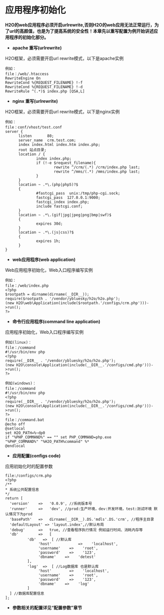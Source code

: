 # 应用程序初始化

**H2O的web应用程序必须开启urlrewrite,否则H2O的web应用无法正常运行，为了url的高颜值，也是为了提高系统的安全性！本章先以重写配置为例开始讲述应用程序的初始化部分。**

* **apache 重写\(urlrewrite\)**

H2O框架，必须需要开启url rewrite模式，以下是apache实例

```
例如：
file：/web/.htaccess
RewriteEngine On
RewriteCond %{REQUEST_FILENAME} !-f
RewriteCond %{REQUEST_FILENAME} !-d
RewriteRule ^(.*)$ index.php [QSA,L]
```

* **nginx 重写\(urlrewrite\)**

H2O框架，必须需要开启url rewrite模式，以下是nginx实例

```
例如：
file：conf/vhost/test.conf
server {
      listen       80;
      server_name  crm.test.com;
      index index.html index.htm index.php;
      root 站点目录;
      location / {
              index index.php;
              if (!-e $request_filename){
                      rewrite ^/crm/(.*) /crm/index.php last;
                      rewrite ^/mms/(.*) /mms/index.php last;
              }
      }
      location ~ .*\.(php|php5)?$
      {
              #fastcgi_pass  unix:/tmp/php-cgi.sock;
              fastcgi_pass  127.0.0.1:9000;
              fastcgi_index index.php;
              include fastcgi.conf;
      }
      location ~ .*\.(gif|jpg|jpeg|png|bmp|swf)$
      {
              expires 30d;
      }
      location ~ .*\.(js|css)?$
      {
              expires 1h;
      }
}
```

* **web应用程序\(web application\)**

Web应用程序初始化，Web入口程序编写实例

```
例如：
file：/web/index.php
<?php
$rootpath = dirname(dirname(__DIR__));
require($rootpath . '/vendor/ybluesky/h2o/h2o.php');
(new H2O\web\Application(include($rootpath.'/configs/crm.php')))->run();
?>
```

* **命令行应用程序\(command line application\)**

应用程序初始化，Web入口程序编写实例

```
例如(linux)：
file：/command
#!/usr/bin/env php
<?php
require(__DIR__ . '/vendor/ybluesky/h2o/h2o.php');
(new H2O\console\Application(include(__DIR__.'/configs/cmd.php')))->run();
?>
```

```
例如(windows)：
file：/command
#!/usr/bin/env php
<?php
require(__DIR__ . '/vendor/ybluesky/h2o/h2o.php');
(new H2O\console\Application(include(__DIR__.'/configs/cmd.php')))->run();
?>
file：/command.bat
@echo off
@setlocal
set H2O_PATH=%~dp0
if "%PHP_COMMAND%" == "" set PHP_COMMAND=php.exe
"%PHP_COMMAND%" "%H2O_PATH%command" %*
@endlocal
```

* **应用配置\(configs code\)**

应用初始化时的配置参数

```
file:/configs/crm.php
<?php
/**
* 系统公共配置信息
*/
return [
  'version'    =>   '0.0.9', //系统版本号
  'runner'     =>   'dev', //prod:生产环境，dev:开发环境，test:测试环境 默认情况下为prod
  'basePath'   =>   dirname(__DIR__).DS.'mdls'.DS.'crm', //程序主目录
  'defaultLayout' => 'layout.index',//默认布局
  'debug'      =>   true, //查看程序执行情况 例如运行时间、消耗内存等
  'db'         =>   [
          'db'   =>  [ //默认库
               'host'            =>    'localhost',
               'username'    =>    'root',
               'password'    =>    '123',
               'dbname'    =>    'detest'
          ],
          'log'  =>  [ //Log数据库 也是默认库
               'host'        =>    'localhost',
               'username'    =>    'root',
               'password'    =>    '123',
               'dbname'    =>    'log'
          ]
  ] //数据库配置信息
];
```

* **参数相关的配置详见“配置参数”章节**



